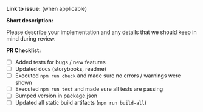 **Link to issue:** (when applicable)

**Short description:**

Please describe your implementation and any details that we should keep in mind during review.

**PR Checklist:**

* [ ] Added tests for bugs / new features
* [ ] Updated docs (storybooks, readme)
* [ ] Executed `npm run check` and made sure no errors / warnings were shown
* [ ] Executed `npm run test` and made sure all tests are passing
* [ ] Bumped version in package.json
* [ ] Updated all static build artifacts (`npm run build-all`)
